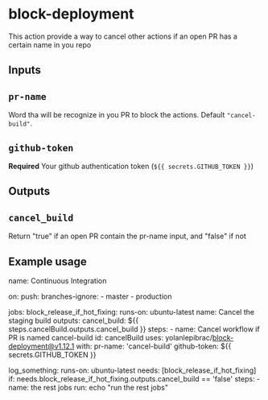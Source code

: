 # block-deployment
This action provide a way to cancel other actions if an open PR has a certain name in you repo

## Inputs

## `pr-name`

Word tha will be recognize in you PR to block the actions. Default `"cancel-build"`.

## `github-token`

**Required** Your github authentication token (`${{ secrets.GITHUB_TOKEN }}`)

## Outputs

## `cancel_build`

Return "true" if an open PR contain the pr-name input, and "false" if not

## Example usage

name: Continuous Integration

on:
  push:
    branches-ignore:
      - master
      - production

jobs:
  block_release_if_hot_fixing:
    runs-on: ubuntu-latest
    name: Cancel the staging build
    outputs:
      cancel_build: ${{ steps.cancelBuild.outputs.cancel_build }}
    steps:
      - name: Cancel workflow if PR is named cancel-build
        id: cancelBuild
        uses: yolanlepibrac/block-deployment@v1.12.1
        with:
          pr-name: 'cancel-build'
          github-token: ${{ secrets.GITHUB_TOKEN }}

  log_something:
    runs-on: ubuntu-latest
    needs: [block_release_if_hot_fixing]
    if: needs.block_release_if_hot_fixing.outputs.cancel_build == 'false'
    steps:
      - name: the rest jobs
        run: echo "run the rest jobs"
